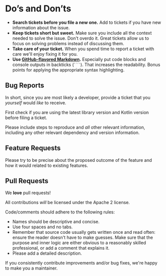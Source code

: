 # Do’s and Don’ts

* **Search tickets before you file a new one.** Add to tickets if you have new information about the issue.
* **Keep tickets short but sweet.** Make sure you include all the context needed to solve the issue. Don't overdo it. Great tickets allow us to focus on solving problems instead of discussing them.
* **Take care of your ticket.** When you spend time to report a ticket with care we'll enjoy fixing it for you.
* **Use [GitHub-flavored Markdown](https://help.github.com/articles/markdown-basics/).** Especially put code blocks and console outputs in backticks (```` ``` ````). That increases the readability. Bonus points for applying the appropriate syntax highlighting.

## Bug Reports

In short, since you are most likely a developer, provide a ticket that you _yourself_ would _like_ to receive.

First check if you are using the latest library version and Kotlin version before filing a ticket.

Please include steps to reproduce and _all_ other relevant information, including any other relevant dependency and version information.

## Feature Requests

Please try to be precise about the proposed outcome of the feature and how it
would related to existing features.


## Pull Requests

We **love** pull requests!

All contributions _will_ be licensed under the Apache 2 license.

Code/comments should adhere to the following rules:

* Names should be descriptive and concise.
* Use four spaces and no tabs.
* Remember that source code usually gets written once and read often: ensure
  the reader doesn't have to make guesses. Make sure that the purpose and inner
  logic are either obvious to a reasonably skilled professional, or add a
  comment that explains it.
* Please add a detailed description.

If you consistently contribute improvements and/or bug fixes, we're happy to make you a maintainer.
